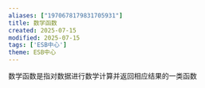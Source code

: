 ```yaml
---
aliases: ["1970678179831705931"]
title: 数学函数
created: 2025-07-15
modified: 2025-07-15
tags: ['ESB中心']
theme: ESB中心
---
```


数学函数是指对数据进行数学计算并返回相应结果的一类函数
